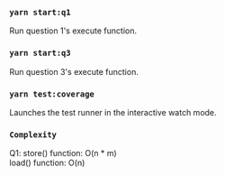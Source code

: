 ### `yarn start:q1`
Run question 1's execute function.<br>

### `yarn start:q3`
Run question 3's execute function.<br>

### `yarn test:coverage`
Launches the test runner in the interactive watch mode.<br>

### `Complexity`
Q1: store() function: O(n * m)<br>
load() function: O(n)
